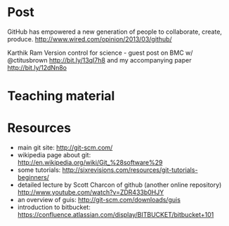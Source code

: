 

# Post #

GitHub has empowered a new generation of people to collaborate, create, produce.  http://www.wired.com/opinion/2013/03/github/

Karthik Ram Version control for science - guest post on BMC w/ @ctitusbrown http://bit.ly/13qI7h8  and my accompanying paper http://bit.ly/12dNn8o


# Teaching material #



# Resources #

- main git site: http://git-scm.com/
- wikipedia page about git: http://en.wikipedia.org/wiki/Git_%28software%29
- some tutorials: http://sixrevisions.com/resources/git-tutorials-beginners/
- detailed lecture by Scott Charcon of github (another online
repository) http://www.youtube.com/watch?v=ZDR433b0HJY
- an overview of guis: http://git-scm.com/downloads/guis
- introduction to bitbucket:
https://confluence.atlassian.com/display/BITBUCKET/bitbucket+101

